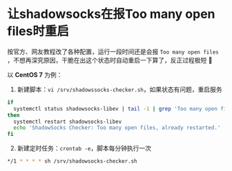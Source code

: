 # 让shadowsocks在报Too many open files时重启

按官方、网友教程改了各种配置，运行一段时间还是会报 `Too many open files` ，不想再深究原因，干脆在出这个状态时自动重启一下算了，反正过程极短 :tongue:

以 __CentOS 7__ 为例：

1. 新建脚本：`vi /srv/shadowssocks-checker.sh`，如果状态有问题，重启服务
  ```bash
  if
    systemctl status shadowsocks-libev | tail -1 | grep 'Too many open files'
  then
    systemctl restart shadowsocks-libev
    echo 'ShadowSocks Checker: Too many open files, already restarted.'
  fi
  
  ```

2. 新建定时任务：`crontab -e`，脚本每分钟执行一次
```bash
*/1 * * * * sh /srv/shadowsocks-checker.sh
```
